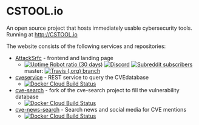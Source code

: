 # CSTOOL.io

An open source project that hosts immediately usable cybersecurity tools. Running at http://CSTOOL.io

The website consists of the following services and repositories:
* [AttackSrfc](https://github.com/Agh42/attacksrfc) - frontend and landing page
  * [![Uptime Robot ratio (30 days)](https://img.shields.io/uptimerobot/ratio/m783419130-f522a7c4e60c5abe0ae5318d)](https://stats.uptimerobot.com/RMwRDtvPLw)
[![Discord](https://img.shields.io/discord/653137568740933632)](https://discord.gg/5HWZufA)
[![Subreddit subscribers](https://img.shields.io/reddit/subreddit-subscribers/cstool_io?style=social)](https://www.reddit.com/r/cstool_io)
master: [![Travis (.org) branch](https://img.shields.io/travis/Agh42/attacksrfc/master)](https://www.travis-ci.org/Agh42/attacksrfc)
* [cveservice](https://bitbucket.org/Agh42/cveservice/) - REST service to query the CVEdatabase
  * [![Docker Cloud Build Status](https://img.shields.io/docker/cloud/build/akoderman/cveservice)](https://hub.docker.com/r/akoderman/cveservice)
* [cve-search](https://github.com/Agh42/cve-search) - fork of the cve-search project to fill the vulnerability database
  * [![Docker Cloud Build Status](https://img.shields.io/docker/cloud/build/akoderman/cvesearch)](https://hub.docker.com/r/akoderman/cvesearch)
* [cve-news-search](https://github.com/Agh42/cve-news-search) - Search news and social media for  CVE mentions
  * [![Docker Cloud Build Status](https://img.shields.io/docker/cloud/build/akoderman/cve-news-search)](https://hub.docker.com/r/akoderman/cve-news-search)

